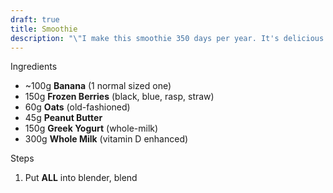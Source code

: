 ```yaml
---
draft: true
title: Smoothie
description: "\"I make this smoothie 350 days per year. It's delicious and nutritious.\""
---
```

Ingredients
- ~100g **Banana** (1 normal sized one)
- 150g **Frozen Berries** (black, blue, rasp, straw)
- 60g **Oats** (old-fashioned)
- 45g **Peanut Butter**
- 150g **Greek Yogurt** (whole-milk)
- 300g **Whole Milk** (vitamin D enhanced)

Steps
1. Put **ALL** into blender, blend